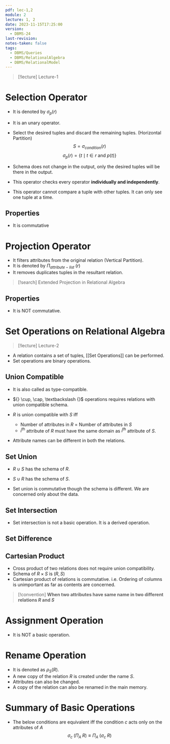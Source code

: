 ```yaml
---
pdf: lec-1,2
module: 2
lecture: 1, 2
date: 2023-11-15T17:25:00
version:
  - DBMS-24
last-revision: 
notes-taken: false
tags:
  - DBMS/Queries
  - DBMS/RelationalAlgebra
  - DBMS/RelationalModel
---
```


> [!lecture] Lecture-1
# Selection Operator

- It is denoted by ${} \sigma_p(r) {}$
- It is an unary operator.
- Select the desired tuples and discard the remaining tuples. (Horizontal Partition)
$$
S = \sigma_{condition} (r)
$$
$$
\sigma_{p}(r) = \{t \mid t \in r \text{ and } p(t)\}
$$

- Schema does not change in the output, only the desired tuples will be there in the output.
- This operator checks every operator **individually and independently**.
- This operator cannot compare a tuple with other tuples. It can only see one tuple at a time.

## Properties
- It is commutative


# Projection Operator

- It filters attributes from the original relation (Vertical Partition).
- It is denoted by ${} \Pi_{attribute-list}\;(r) {}$
- It removes duplicates tuples in the resultant relation.


> [!search] 
> Extended Projection in Relational Algebra

## Properties
- It is NOT commutative.


# Set Operations on Relational Algebra
> [!lecture] Lecture-2

- A relation contains a set of tuples, [[Set Operations]] can be performed.
- Set operations are binary operations.
## Union Compatible
- It is also called as type-compatible.
- ${} \cup, \cap, \textbackslash {}$ operations requires relations with union compatible schema.

- ${} R$ is union compatible with $S$ iff
	- Number of attributes in $R$ = Number of attributes in $S$
	- ${} i^\text{th} {}$ attribute of $R$ must have the same domain as ${} i^\text{th} {}$ attribute of $S {}$.
- Attribute names can be different in both the relations.


## Set Union
- ${} R \; \cup \; S {}$ has the schema of $R$.
- ${} S \; \cup \; R {}$ has the schema of ${} S {}$.

- Set union is commutative though the schema is different. We are concerned only about the data.

## Set Intersection
- Set intersection is not a basic operation. It is a derived operation.

## Set Difference

## Cartesian Product

- Cross product of two relations does not require union compatibility.
- Schema of ${} R \times S {}$ is ${} (R, S) {}$  
- Cartesian product of relations is commutative. i.e. Ordering of columns is unimportant as far as contents are concerned.

> [!convention] 
> **When two attributes have same name in two different relations ${} R$ and $S {}$**


# Assignment Operation
- It is NOT a basic operation.

# Rename Operation
- It is denoted as ${} \rho_S (R) {}$. 
- A new copy of the relation $R$ is created under the name $S {}$.
- Attributes can also be changed.
- A copy of the relation can also be renamed in the main memory.


# Summary of Basic Operations
- The below conditions are equivalent iff the condition ${} c {}$ acts only on the attributes of $A$
$$
\sigma_c\;(\Pi_A \;R) \equiv \Pi_A\;(\sigma_c\;R)
$$
